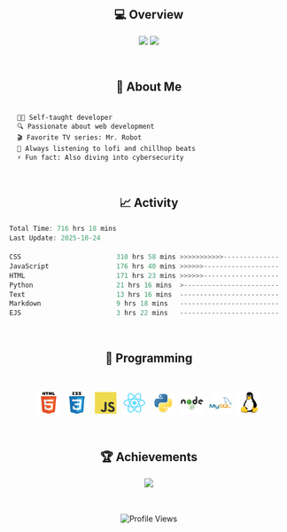<h2 align="center">💻 Overview</h2>
<p align="center">
  <img
    src="https://github-readme-stats.vercel.app/api?username=zeroex3c&show_icons=true&theme=graywhite&hide_border=true"
  />
  <img
    src="https://streak-stats.demolab.com?user=zeroex3c&theme=graywhite"
  />
</p>

<br>

<h2 align="center">👋 About Me</h2>

```

  👨‍💻 Self-taught developer
  🔍 Passionate about web development
  🎬 Favorite TV series: Mr. Robot
  🎵 Always listening to lofi and chillhop beats
  ⚡ Fun fact: Also diving into cybersecurity

```

<br>

<h2 align="center">📈 Activity</h2>

```rust
Total Time: 716 hrs 18 mins
Last Update: 2025-10-24

CSS                        310 hrs 58 mins >>>>>>>>>>>--------------   43.32 %
JavaScript                 176 hrs 40 mins >>>>>>-------------------   24.61 %
HTML                       171 hrs 23 mins >>>>>>-------------------   23.88 %
Python                     21 hrs 16 mins  >------------------------   02.96 %
Text                       13 hrs 16 mins  -------------------------   01.85 %
Markdown                   9 hrs 18 mins   -------------------------   01.30 %
EJS                        3 hrs 22 mins   -------------------------   00.47 %
```

<br>

<h2 align="center">🧰 Programming</h2>
<br>
<p align="center">
  <img src="https://raw.githubusercontent.com/devicons/devicon/master/icons/html5/html5-original-wordmark.svg" width="40" height="40" alt="HTML5"/>&nbsp;&nbsp;
  <img src="https://raw.githubusercontent.com/devicons/devicon/master/icons/css3/css3-original-wordmark.svg" width="40" height="40" alt="CSS3"/>&nbsp;&nbsp;
  <img src="https://raw.githubusercontent.com/devicons/devicon/master/icons/javascript/javascript-original.svg" width="40" height="40" alt="JavaScript"/>&nbsp;&nbsp;
  <img src="https://raw.githubusercontent.com/devicons/devicon/master/icons/react/react-original.svg" width="40" height="40" alt="React"/>&nbsp;&nbsp;
  <img src="https://raw.githubusercontent.com/devicons/devicon/master/icons/python/python-original.svg" width="40" height="40" alt="Python"/>&nbsp;&nbsp;
  <img src="https://raw.githubusercontent.com/devicons/devicon/master/icons/nodejs/nodejs-original-wordmark.svg" width="40" height="40" alt="Node.js"/>&nbsp;&nbsp;
  <img src="https://raw.githubusercontent.com/devicons/devicon/master/icons/mysql/mysql-original-wordmark.svg" width="40" height="40" alt="MySQL"/>&nbsp;&nbsp; 
  <img src="https://raw.githubusercontent.com/devicons/devicon/master/icons/linux/linux-original.svg" width="40" height="40" alt="Linux"/>
</p>

<br>

<h2 align="center">🏆 Achievements</h2>
<p align="center">
  <img src="https://github-profile-trophy.vercel.app/?username=zeroex3c&theme=flat&margin-w=16&no-frame=true" />
</p>

<br>

<p align="center">
  <img src="https://komarev.com/ghpvc/?username=zeroex3c&style=flat-square&color=blue" alt="Profile Views" />
</p>
